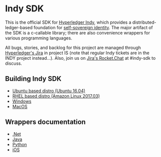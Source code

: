 # Indy SDK

This is the official SDK for [Hyperledger Indy](https://www.hyperledger.org/projects),
which provides a distributed-ledger-based foundation for [self-sovereign identity](https://sovrin.org).
The major artifact of the SDK is a c-callable
library; there are also convenience wrappers for various programming languages.

All bugs, stories, and backlog for this project are managed through [Hyperledger's Jira](https://jira.hyperledger.org)
in project IS (note that regular Indy tickets are in the INDY project instead...). Also, join
us on [Jira's Rocket.Chat](chat.hyperledger.org) at #indy-sdk to discuss.

## Building Indy SDK

* [Ubuntu based distro (Ubuntu 16.04)](doc/ubuntu-build.md)
* [RHEL based distro (Amazon Linux 2017.03)](doc/rhel-build.md)
* [Windows](doc/windows-build.md)
* [MacOS](doc/mac-build.md)

## Wrappers documentation
* [.Net](wrappers/dotnet/README.md)
* [Java](wrappers/java/README.md)
* [Python](wrappers/python/README.md)
* [iOS](wrappers/ios/ios-build.md)